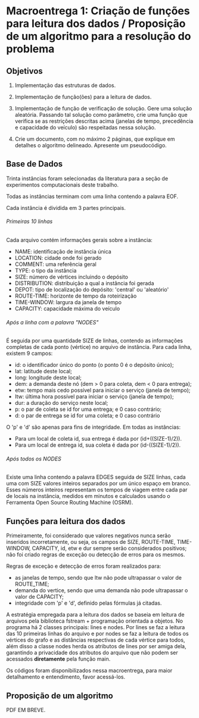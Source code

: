 # Macroentrega 1: Criação de funções para leitura dos dados / Proposição de um algoritmo para a resolução do problema

## Objetivos
1. Implementação das estruturas de dados.

2. Implementação de função(ões) para a leitura de dados.

3. Implementação de função de verificação de solução.
  Gere uma solução aleatória. Passando tal solução como parâmetro,
crie uma função que verifica se as restrições descritas acima (janelas
de tempo, precedência e capacidade do veículo) são respeitadas
nessa solução.

4. Crie um documento, com no máximo 2 páginas, que explique em detalhes o algoritmo delineado. Apresente um pseudocódigo.

## Base de Dados

Trinta instâncias foram selecionadas da literatura para a seção de experimentos computacionais deste trabalho.

Todas as instâncias terminam com uma linha contendo a palavra EOF.

Cada instância é dividida em 3 partes principais.

###### Primeiras 10 linhas

Cada arquivo contém informações gerais sobre a instância:

* NAME: identificação de instância única
* LOCATION: cidade onde foi gerado
* COMMENT: uma referência geral
* TYPE: o tipo da instância
* SIZE: número de vértices incluindo o depósito
* DISTRIBUTION: distribuição a qual a instância foi gerada
* DEPOT: tipo de localização do depósito: 'central' ou 'aleatório'
* ROUTE-TIME: horizonte de tempo da roteirização
* TIME-WINDOW: largura da janela de tempo
* CAPACITY: capacidade máxima do veículo

######  Após a linha com a palavra "NODES"

É seguida por uma quantidade SIZE de linhas, contendo as informações completas de cada ponto (vértice) no arquivo de instância.
Para cada linha, existem 9 campos:

* id: o identificador único do ponto (o ponto 0 é o depósito único);
* lat: latitude deste local;
* long: longitude deste local;
* dem: a demanda deste nó (dem > 0 para coleta, dem < 0 para entrega);
* etw: tempo mais cedo possível para iniciar o serviço (janela de tempo);
* ltw: última hora possível para iniciar o serviço (janela de tempo);
* dur: a duração do serviço neste local;
* p: o par de coleta se id for uma entrega; e 0 caso contrário;
* d: o par de entrega se id for uma coleta; e 0 caso contrário

O 'p' e 'd' são apenas para fins de integridade. Em todas as instâncias:
* Para um local de coleta id, sua entrega é dada por (id+((SIZE-1)/2)). 
* Para um local de entrega id, sua coleta é dada por (id-((SIZE-1)/2)).

###### Após todos os NODES

Existe uma linha contendo a palavra EDGES seguida de SIZE linhas, cada uma com SIZE valores inteiros separados por um único espaço
em branco. Esses números inteiros representam os tempos de viagem entre cada
par de locais na instância, medidos em minutos e calculados usando o Ferramenta
Open Source Routing Machine (OSRM).

## Funções para leitura dos dados

Primeiramente, foi considerado que valores negativos nunca serão inseridos incorretamente, ou seja, os campos de SIZE, ROUTE-TIME, TIME-WINDOW, CAPACITY, id, etw e dur sempre serão considerados positivos; não foi criado regras de exceção ou detecção de erros para os mesmos.

Regras de exceção e detecção de erros foram realizados para:
* as janelas de tempo, sendo que ltw não pode ultrapassar o valor de ROUTE_TIME;
* demanda do vertice, sendo que uma demanda não pode ultrapassar o valor de CAPACITY;
* integridade com 'p' e 'd', definido pelas fórmulas já citadas.

A estratégia empregada para a leitura dos dados se baseia em leitura de arquivos pela biblioteca fstream + programação orientada a objetos. No programa há 2 classes principais: lines e nodes. Por lines se faz a leitura das 10 primeiras linhas do arquivo e por nodes se faz a leitura de todos os vértices do grafo e as distâncias respectivas de cada vértice para todos, além disso a classe nodes herda os atributos de lines por ser amiga dela, garantindo a privacidade dos atributos do arquivo que não podem ser acessados **diretamente** pela função main.

Os códigos foram disponibilizados nessa macroentrega, para maior detalhamento e entendimento, favor acessá-los.

## Proposição de um algoritmo
  
PDF EM BREVE.
